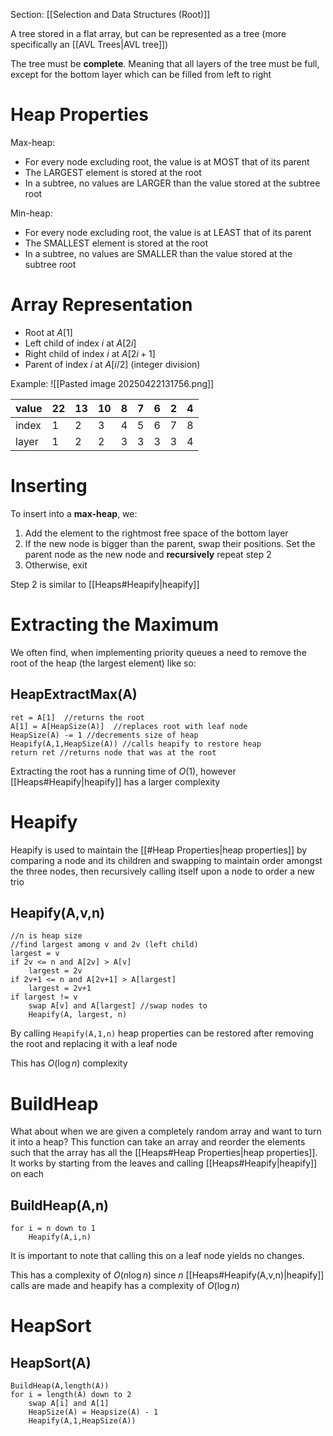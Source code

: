 Section: [[Selection and Data Structures (Root)]]

A tree stored in a flat array, but can be represented as a tree (more specifically an [[AVL Trees|AVL tree]])

The tree must be **complete**. Meaning that all layers of the tree must be full, except for the bottom layer which can be filled from left to right
# Heap Properties

Max-heap:

- For every node excluding root, the value is at MOST that of its parent
- The LARGEST element is stored at the root
- In a subtree, no values are LARGER than the value stored at the subtree root

Min-heap:

- For every node excluding root, the value is at LEAST that of its parent
- The SMALLEST element is stored at the root
- In a subtree, no values are SMALLER than the value stored at the subtree root
# Array Representation

- Root at $A[1]$
- Left child of index $i$ at $A[2i]$
- Right child of index $i$ at $A[2i+1]$
- Parent of index $i$ at $A[i/2]$ (integer division)

Example:
![[Pasted image 20250422131756.png]]

| value | 22  | 13  | 10  | 8   | 7   | 6   | 2   | 4   |
| ----- | --- | --- | --- | --- | --- | --- | --- | --- |
| index | 1   | 2   | 3   | 4   | 5   | 6   | 7   | 8   |
| layer | 1   | 2   | 2   | 3   | 3   | 3   | 3   | 4   |
# Inserting

To insert into a **max-heap**, we:

1. Add the element to the rightmost free space of the bottom layer
2. If the new node is bigger than the parent, swap their positions. Set the parent node as the new node and **recursively** repeat step 2
3. Otherwise, exit

Step 2 is similar to [[Heaps#Heapify|heapify]]
# Extracting the Maximum

We often find, when implementing priority queues a need to remove the root of the heap (the largest element) like so:
## HeapExtractMax(A)
```
ret = A[1]  //returns the root
A[1] = A[HeapSize(A)]  //replaces root with leaf node
HeapSize(A) -= 1 //decrements size of heap
Heapify(A,1,HeapSize(A)) //calls heapify to restore heap
return ret //returns node that was at the root
```

Extracting the root has a running time of $O(1)$, however [[Heaps#Heapify|heapify]] has a larger complexity
# Heapify

Heapify is used to maintain the [[#Heap Properties|heap properties]] by comparing a node and its children and swapping to maintain order amongst the three nodes, then recursively calling itself upon a node to order a new trio
## Heapify(A,v,n)
```
//n is heap size
//find largest among v and 2v (left child)
largest = v
if 2v <= n and A[2v] > A[v]
	largest = 2v
if 2v+1 <= n and A[2v+1] > A[largest]
	largest = 2v+1
if largest != v
	swap A[v] and A[largest] //swap nodes to 
	Heapify(A, largest, n)
```

By calling ```Heapify(A,1,n)``` heap properties can be restored after removing the root and replacing it with a leaf node

This has $O(\log n)$ complexity
# BuildHeap

What about when we are given a completely random array and want to turn it into a heap? This function can take an array and reorder the elements such that the array has all the [[Heaps#Heap Properties|heap properties]]. It works by starting from the leaves and calling [[Heaps#Heapify|heapify]] on each
## BuildHeap(A,n)
```
for i = n down to 1
	Heapify(A,i,n)
```

It is important to note that calling this on a leaf node yields no changes.

This has a complexity of $O(n\log n)$ since $n$ [[Heaps#Heapify(A,v,n)|heapify]] calls are made and heapify has a complexity of $O(\log n)$
# HeapSort

## HeapSort(A)
```
BuildHeap(A,length(A))
for i = length(A) down to 2
	swap A[i] and A[1]
	HeapSize(A) = Heapsize(A) - 1
	Heapify(A,1,HeapSize(A))
```
